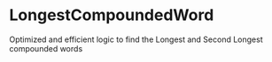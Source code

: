 # LongestCompoundedWord
Optimized and efficient logic to find the Longest and Second Longest compounded words 
